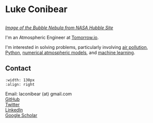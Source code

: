 # Luke Conibear

```{image} images/bubble_nebula_crop.jpg
```

[*Image of the Bubble Nebula from NASA Hubble Site*](https://hubblesite.org/contents/media/images/2016/13/3725-Image.html)  

I'm an Atmospheric Engineer at [Tomorrow.io](https://www.tomorrow.io/).  

I'm interested in solving problems, particularly involving [air pollution](/airpollution), [Python](https://www.lukeconibear.com/swd6_hpp/), [numerical atmospheric models](https://wrfchem-leeds.github.io/WRFotron/), and [machine learning](https://www.lukeconibear.com/intro_ml/).

## Contact

```{image} images/LukeConibear.jpg
:width: 130px
:align: right
```

Email: laconibear (at) gmail.com  
[GitHub](https://github.com/lukeconibear)  
[Twitter](https://twitter.com/lukeconibear)  
[LinkedIn](https://www.linkedin.com/in/lukeconibear/)  
[Google Scholar](https://scholar.google.com/citations?hl=en&user=hPSGIOMAAAAJ)  
